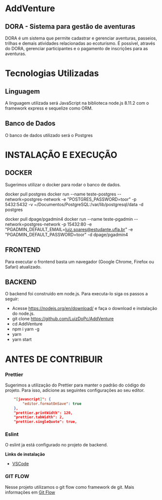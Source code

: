 # AddVenture

## DORA - Sistema para gestão de aventuras

DORA é um sistema que permite cadastrar e gerenciar aventuras, passeios, trilhas e demais atividades relacionadas ao ecoturismo.
É possível, através do DORA, gerenciar participantes e o pagamento de inscrições para as aventuras.

# Tecnologias Utilizadas

## Linguagem

A linguagem utilizada será JavaScript na biblioteca node.js 8.11.2 com o framework express e sequelize como ORM.

## Banco de Dados

O banco de dados utilizado será o Postgres

# INSTALAÇÃO E EXECUÇÃO

## DOCKER

Sugerimos utilizar o docker para rodar o banco de dados.

docker pull postgres
docker run --name teste-postgres --network=postgres-network -e "POSTGRES_PASSWORD=toor" -p 5432:5432 -v ~/Documentos/PostgreSQL:/var/lib/postgresql/data -d postgres

docker pull dpage/pgadmin4
docker run --name teste-pgadmin --network=postgres-network -p 15432:80 -e "PGADMIN_DEFAULT_EMAIL=luiz.soares@estudante.ufla.br" -e "PGADMIN_DEFAULT_PASSWORD=toor" -d dpage/pgadmin4

## FRONTEND

Para executar o frontend basta um navegador (Google Chrome, Firefox ou Safari) atualizado.

## BACKEND

O backend foi construído em node.js. Para executa-lo siga os passos a seguir:

- Acesse https://nodejs.org/en/download/ e faça o download e instalação do node.js.
- git clone https://github.com/LuizDoPc/AddVenture
- cd AddVenture
- npm i yarn -g
- yarn
- yarn start

# ANTES DE CONTRIBUIR

### Prettier

Sugerimos a utilização do Prettier para manter o padrão do código do projeto. Para isso, adicione as seguintes configurações ao seu editor.

```json
    "[javascript]": {
        "editor.formatOnSave": true
    },
    "prettier.printWidth": 120,
    "prettier.tabWidth": 2,
    "prettier.singleQuote": true,
```

### Eslint

O eslint ja está configurado no projeto de backend.

**Links de instalação**

- [VSCode](https://github.com/prettier/prettier-vscode)

### GIT FLOW

Nesse projeto utilizamos o git flow como framework de git. Mais informações em [Git Flow](https://medium.com/trainingcenter/utilizando-o-fluxo-git-flow-e63d5e0d5e04)
